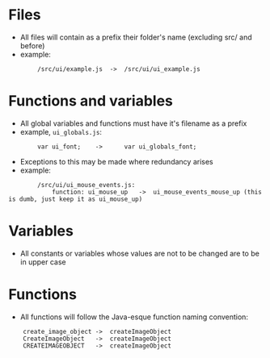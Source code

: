 # Files
* All files will contain as a prefix their folder's name (excluding src/ and before)
* example:
```
        /src/ui/example.js  ->  /src/ui/ui_example.js
```
# Functions and variables
* All global variables and functions must have it's filename as a prefix
* example, `ui_globals.js`:
```
        var ui_font;    ->      var ui_globals_font;
```
* Exceptions to this may be made where redundancy arises
* example:
```
        /src/ui/ui_mouse_events.js:
            function: ui_mouse_up   ->  ui_mouse_events_mouse_up (this is dumb, just keep it as ui_mouse_up)
```
# Variables
* All constants or variables whose values are not to be changed are to be in upper case

# Functions
* All functions will follow the Java-esque function naming convention:
```
    create_image_object ->  createImageObject
    CreateImageObject   ->  createImageObject
    CREATEIMAGEOBJECT   ->  createImageObject
```